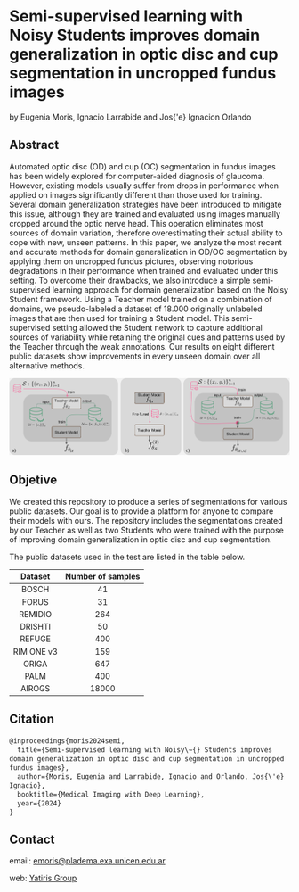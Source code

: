 # Semi-supervised learning with Noisy Students improves domain generalization in optic disc and cup segmentation in uncropped fundus images
by Eugenia Moris, Ignacio Larrabide and Jos{\'e} Ignacion Orlando

## Abstract

Automated optic disc (OD) and cup (OC) segmentation in fundus images has been widely explored for computer-aided diagnosis of glaucoma. 
However, existing models usually suffer from drops in performance when applied on images significantly different than those used for training.
Several domain generalization strategies have been introduced to mitigate this issue, although they are trained and evaluated using images manually cropped around the optic nerve head. 
This operation eliminates most sources of domain variation, therefore overestimating their actual ability to cope with new, unseen patterns. 
In this paper, we analyze the most recent and accurate methods for domain generalization in OD/OC segmentation by applying them on uncropped fundus pictures, observing notorious degradations in their performance when trained and evaluated under this setting.
To overcome their drawbacks, we also introduce a simple semi-supervised learning approach for domain generalization based on the Noisy Student framework.
Using a Teacher model trained on a combination of domains, we pseudo-labeled a dataset of 18.000 originally unlabeled images that are then used for training a Student model.
This semi-supervised setting allowed the Student network to capture additional sources of variability while retaining the original cues and patterns used by the Teacher through the weak annotations.
Our results on eight different public datasets show improvements in every unseen domain over all alternative methods.


![Alt text](https://github.com/eugeniaMoris/Noisy_student_ODOC_MIDL_2024/blob/main/method.png "Metodology used")

## Objetive
We created this repository to produce a series of segmentations for various public datasets. Our goal is to provide a platform for anyone to compare their models with ours. The repository includes the segmentations created by our Teacher as well as two Students who were trained with the purpose of improving domain generalization in optic disc and cup segmentation. 

The public datasets used in the test are listed in the table below.



| Dataset    | Number of samples | 
|:----------:|:-----------------:|
| BOSCH      | 41    |
| FORUS      | 31    |
| REMIDIO    | 264   |
| DRISHTI    | 50    |
| REFUGE     | 400   |
| RIM ONE v3 | 159   |
| ORIGA      | 647   |
| PALM       | 400   |
| AIROGS     | 18000 |




## Citation

```
@inproceedings{moris2024semi,
  title={Semi-supervised learning with Noisy\~{} Students improves domain generalization in optic disc and cup segmentation in uncropped fundus images},
  author={Moris, Eugenia and Larrabide, Ignacio and Orlando, Jos{\'e} Ignacio},
  booktitle={Medical Imaging with Deep Learning},
  year={2024}
}
```

## Contact

email: emoris@pladema.exa.unicen.edu.ar

web: [Yatiris Group](https://yatiris.github.io/people/eugenia_moris/index.html)



